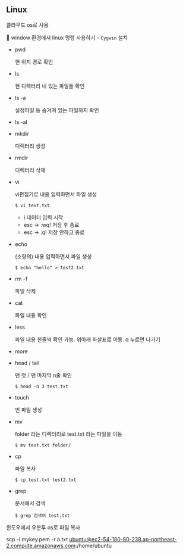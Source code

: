 ## Linux

클라우드 os로 사용

🔑 window 환경에서 linux 명령 사용하기 - `Cygwin` 설치



- pwd

  현 위치 경로 확인

- ls

  현 디렉터리 내 있는 파일들 확인

- ls -a

  설정파일 등 숨겨져 있는 파일까지 확인

- ls -al

- mkdir

  디렉터리 생성

- rmdir

  디렉터리 삭제

- vi 

  vi편집기로 내용 입력하면서 파일 생성

  ```
  $ vi text.txt
  ```

  - i   데이터 입력 시작
  - esc → :wq!    저장 후 종료
  - esc → :q!    저장 안하고 종료

- echo 

  (소량의) 내용 입력하면서 파일 생성

  ```
  $ echo "hello" > test2.txt
  ```

- rm -f  

  파일 삭제

- cat

  파일 내용 확인

- less

  파일 내용 한줄씩 확인 가능. 위아래 화살표로 이동. q 누르면 나가기

- more  

- head  / tail

  맨 첫 / 맨 마지막 n줄 확인

  ```
  $ head -n 3 test.txt
  ```

  

- touch

  빈 파일 생성

- mv

  folder 라는 디렉터리로 test.txt 라는 파일을 이동

  ```
  $ mv test.txt folder/
  ```

  

- cp

  파일 복사

  ```
  $ cp test.txt test2.txt
  ```

  

- grep

  문서에서 검색

  ```
  $ grep 검색어 test.txt
  ```

  



윈도우에서 우분투 os로 파일 복사

scp -i mykey.pem -r a.txt ubuntu@ec2-54-180-80-238.ap-northeast-2.compute.amazonaws.com:/home/ubuntu  

